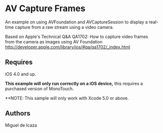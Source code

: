 AV Capture Frames
=================

An example on using AVFoundation and AVCaptureSession to display a real-time
capture from a raw stream using a video camera.

Based on Apple's Technical Q&A QA1702:
How to capture video frames from the camera as images using AV Foundation
http://developer.apple.com/library/ios/#qa/qa1702/_index.html

Requires
--------

iOS 4.0 and up.

**This example will only run correctly on a iOS device,** this requires
a purchased version of MonoTouch.

**NOTE: This sample will only work with Xcode 5.0 or above.

Authors
-------

Miguel de Icaza
